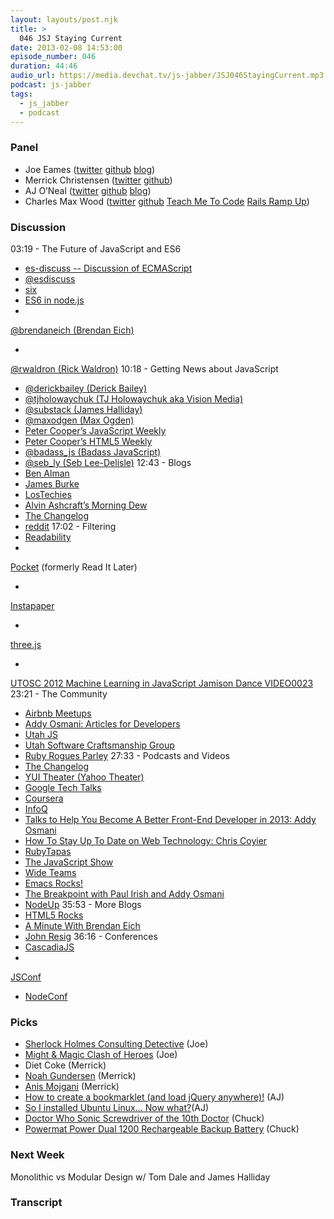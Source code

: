 ```yaml
---
layout: layouts/post.njk
title: >
  046 JSJ Staying Current
date: 2013-02-08 14:53:00
episode_number: 046
duration: 44:46
audio_url: https://media.devchat.tv/js-jabber/JSJ046StayingCurrent.mp3
podcast: js-jabber
tags:
  - js_jabber
  - podcast
---
```


### Panel

- Joe Eames ([twitter](https://twitter.com/josepheames)&nbsp;[github](https://github.com/joeeames)&nbsp;[blog](https://www.testdrivenjs.com/))
- Merrick Christensen ([twitter](https://twitter.com/iammerrick)&nbsp;[github](https://github.com/iammerrick))
- AJ O’Neal ([twitter](https://twitter.com/coolaj86)&nbsp;[github](https://github.com/coolaj86/)&nbsp;[blog](https://coolaj86.info/))
- Charles Max Wood ([twitter](https://twitter.com/cmaxw)&nbsp;[github](https://github.com/cmaxw)&nbsp;[Teach Me To Code](https://teachmetocode.com/)&nbsp;[Rails Ramp Up](https://railsrampup.com/))

### Discussion

03:19 - The Future of JavaScript and ES6

- [es-discuss -- Discussion of ECMAScript](https://mail.mozilla.org/listinfo/es-discuss)
- [@esdiscuss](https://twitter.com/esdiscuss)
- [six](https://github.com/matthewrobb/six)
- [ES6 in node.js](https://h3manth.com/content/es6-nodejs)
-

[@brendaneich (Brendan Eich)](https://twitter.com/brendaneich)

-

[@rwaldron (Rick Waldron)](https://twitter.com/rwaldron)
10:18 - Getting News about JavaScript

- [@derickbailey (Derick Bailey)](https://twitter.com/derickbailey)
- [@tjholowaychuk (TJ Holowaychuk aka Vision Media)](https://twitter.com/tjholowaychuk)
- [@substack (James Halliday)](https://twitter.com/substack)
- [@maxodgen (Max Ogden)](https://twitter.com/maxogden)
- [Peter Cooper’s JavaScript Weekly](https://javascriptweekly.com/)
- [Peter Cooper’s HTML5 Weekly](https://html5weekly.com/)
- [@badass_js (Badass JavaScript)](https://twitter.com/badass_js)
- [@seb_ly (Seb Lee-Delisle)](https://twitter.com/seb_ly)
  12:43 - Blogs
- [Ben Alman](https://benalman.com/)
- [James Burke](https://jrburke.com/)
- [LosTechies](https://lostechies.com/)
- [Alvin Ashcraft’s Morning Dew](https://www.alvinashcraft.com/)
- [The Changelog](https://thechangelog.com/)
- [reddit](https://www.reddit.com/r/javascript)
  17:02 - Filtering
- [Readability](https://readability.com/)
-

[Pocket](https://getpocket.com/) (formerly Read It Later)

-

[Instapaper](https://www.instapaper.com/)

-

[three.js](https://mrdoob.github.com/three.js/)

-

[UTOSC 2012 Machine Learning in JavaScript Jamison Dance VIDEO0023](https://www.youtube.com/watch?v=Ix6IW7F3sps&feature=youtu.be)
23:21 - The Community

- [Airbnb Meetups](https://www.airbnb.com/meetups)
- [Addy Osmani: Articles for Developers](https://addyosmani.com/blog/)
- [Utah JS](https://utahjs.com/)
- [Utah Software Craftsmanship Group](https://groups.google.com/forum/?fromgroups#!forum/ut-software-craftsmanship)
- [Ruby Rogues Parley](https://rubyroguesparley.com/)
  27:33 - Podcasts and Videos
- [The Changelog](https://thechangelog.com/podcast/)
- [YUI Theater (Yahoo Theater)](https://yuilibrary.com/theater/)
- [Google Tech Talks](https://www.youtube.com/user/GoogleTechTalks)
- [Coursera](https://www.coursera.org/)
- [InfoQ](https://www.infoq.com/)
- [Talks to Help You Become A Better Front-End Developer in 2013: Addy Osmani](https://www.smashingmagazine.com/2012/12/22/talks-to-help-you-become-a-better-front-end-engineer-in-2013/)
- [How To Stay Up To Date on Web Technology: Chris Coyier](https://speakerdeck.com/chriscoyier/how-to-stay-up-to-date-on-web-technology)
- [RubyTapas](https://devblog.avdi.org/rubytapas/)
- [The JavaScript Show](https://javascriptshow.com/)
- [Wide Teams](https://www.wideteams.com/)
- [Emacs Rocks!](https://emacsrocks.com/)
- [The Breakpoint with Paul Irish and Addy Osmani](https://addyosmani.com/blog/the-breakpoint-episode1/)
- [NodeUp](https://nodeup.com/)
  35:53 - More Blogs
- [HTML5 Rocks](https://www.html5rocks.com/en/)
- [A Minute With Brendan Eich](https://www.aminutewithbrendan.com/)
- [John Resig](https://ejohn.org/category/blog/)
  36:16 - Conferences
- [CascadiaJS](https://2012.cascadiajs.com/)
-

[JSConf](https://jsconf.com/)

- [NodeConf](https://www.nodeconf.com/)

### Picks

- [Sherlock Holmes Consulting Detective](https://www.boardgamegeek.com/boardgame/2511/sherlock-holmes-consulting-detective) (Joe)
- [Might & Magic Clash of Heroes](https://itunes.apple.com/us/app/might-magic-clash-of-heroes/id541590823?mt=8) (Joe)
- Diet Coke (Merrick)
- [Noah Gundersen](https://noahgundersenmusic.com/) (Merrick)
- [Anis Mojgani](https://en.wikipedia.org/wiki/Anis_Mojgani) (Merrick)
- [How to create a bookmarklet (and load jQuery anywhere)!](https://blog.coolaj86.com/articles/how-to-create-a-bookmarklet-and-load-jquery-anywhere.html) (AJ)
- [So I installed Ubuntu Linux... Now what?](https://blog.coolaj86.com/articles/so-i-have-ubuntu-now-what.html#toc_5)(AJ)
- [Doctor Who Sonic Screwdriver of the 10th Doctor](https://www.thinkgeek.com/product/8cff/) (Chuck)
- [Powermat Power Dual 1200 Rechargeable Backup Battery](https://www.amazon.com/gp/product/B00462QBCO/ref=as_li_qf_sp_asin_il_tl?ie=UTF8&camp=1789&creative=9325&creativeASIN=B00462QBCO&linkCode=as2&tag=chamaxwoo-20) (Chuck)

### Next Week

Monolithic vs Modular Design w/ Tom Dale and James Halliday

### Transcript
